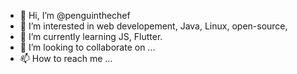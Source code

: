 - 👋 Hi, I’m @penguinthechef
- 👀 I’m interested in web developement, Java, Linux, open-source,
- 🌱 I’m currently learning JS, Flutter.
- 💞️ I’m looking to collaborate on ...
- 📫 How to reach me ...

<!---
penguinthechef/penguinthechef is a ✨ special ✨ repository because its `README.md` (this file) appears on your GitHub profile.
You can click the Preview link to take a look at your changes.
--->
